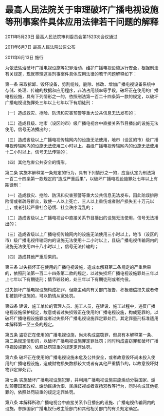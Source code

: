 # 最高人民法院关于审理破坏广播电视设施等刑事案件具体应用法律若干问题的解释

2011年5月23日 最高人民法院审判委员会第1523次会议通过

2011年6月7日 最高人民法院公告公布

2011年6月13日 施行

为依法惩治破坏广播电视设施等犯罪活动，维护广播电视设施运行安全，根据刑法有关规定，现就审理这类刑事案件具体应用法律的若干问题解释如下：

第一条 采取拆卸、毁坏设备，剪割缆线，删除、修改、增加广播电视设备系统中存储、处理、传输的数据和应用程序，非法占用频率等手段，破坏正在使用的广播电视设施，具有下列情形之一的，依照刑法第一百二十四条第一款的规定，以破坏广播电视设施罪处三年以上七年以下有期徒刑：

（一）造成救灾、抢险、防汛和灾害预警等重大公共信息无法发布的；

（二）造成县级、地市（设区的市）级广播电视台中直接关系节目播出的设施无法使用，信号无法播出的；

（三）造成省级以上广播电视传输网内的设施无法使用，地市（设区的市）级广播电视传输网内的设施无法使用三小时以上，县级广播电视传输网内的设施无法使用十二小时以上，信号无法传输的；

（四）其他危害公共安全的情形。

第二条 实施本解释第一条规定的行为，具有下列情形之一的，应当认定为刑法第一百二十四条第一款规定的“造成严重后果”，以破坏广播电视设施罪处七年以上有期徒刑：

（一）造成救灾、抢险、防汛和灾害预警等重大公共信息无法发布，因此贻误排除险情或者疏导群众，致使一人以上死亡、三人以上重伤或者财产损失五十万元以上，或者引起严重社会恐慌、社会秩序混乱的；

（二）造成省级以上广播电视台中直接关系节目播出的设施无法使用，信号无法播出的；

（三）造成省级以上广播电视传输网内的设施无法使用三小时以上，地市（设区的市）级广播电视传输网内的设施无法使用十二小时以上，县级广播电视传输网内的设施无法使用四十八小时以上，信号无法传输的；

（四）造成其他严重后果的。

第三条 过失损坏正在使用的广播电视设施，造成本解释第二条规定的严重后果的，依照刑法第一百二十四条第二款的规定，以过失损坏广播电视设施罪处三年以上七年以下有期徒刑；情节较轻的，处三年以下有期徒刑或者拘役。

过失损坏广播电视设施构成犯罪，但能主动向有关部门报告，积极赔偿损失或者修复被损坏设施的，可以酌情从宽处罚。

第四条 建设、施工单位的管理人员、施工人员，在建设、施工过程中，违反广播电视设施保护规定，故意或者过失损毁正在使用的广播电视设施，构成犯罪的，以破坏广播电视设施罪或者过失损坏广播电视设施罪定罪处罚。其定罪量刑标准适用本解释第一至三条的规定。

第五条 盗窃正在使用的广播电视设施，尚未构成盗窃罪，但具有本解释第一条、第二条规定情形的，以破坏广播电视设施罪定罪处罚；同时构成盗窃罪和破坏广播电视设施罪的，依照处罚较重的规定定罪处罚。

第六条 破坏正在使用的广播电视设施未危及公共安全，或者故意毁坏尚未投入使用的广播电视设施，造成财物损失数额较大或者有其他严重情节的，以故意毁坏财物罪定罪处罚。

第七条 实施破坏广播电视设施犯罪，并利用广播电视设施实施煽动分裂国家、煽动颠覆国家政权、煽动民族仇恨、民族歧视或者宣扬邪教等行为，同时构成其他犯罪的，依照处罚较重的规定定罪处罚。

第八条 本解释所称广播电视台中直接关系节目播出的设施、广播电视传输网内的设施，参照国家广播电视行政主管部门和其他相关部门的有关规定确定。
